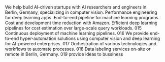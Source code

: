 We help build AI-driven startups with AI researchers and engineers in Berlin, Germany, specializing in computer vision.
Performance engineering for deep learning apps.
End-to-end pipeline for machine learning programs.
Cost and development time reduction with Amazon.
Efficient deep learning pipelines for cost estimation over large-scale query workloads.
015 Continuous deployment of machine learning pipelines.
016 We provide end-to-end hyper-automation solutions using computer vision and deep learning for AI-powered enterprises.
017 Orchestration of various technologies and workflows to automate processes.
018 Data labeling services on-site or remote in Berlin, Germany.
019 provide ideas to bussiness 	